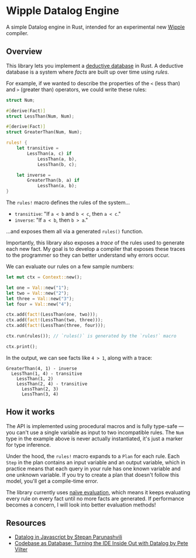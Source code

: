 # Wipple Datalog Engine

A simple Datalog engine in Rust, intended for an experimental new [Wipple](https://github.com/wipplelang/wipple) compiler.

## Overview

This library lets you implement a [deductive database](https://en.wikipedia.org/wiki/Deductive_database) in Rust. A deductive database is a system where _facts_ are built up over time using _rules_.

For example, if we wanted to describe the properties of the `<` (less than) and `>` (greater than) operators, we could write these rules:

```rust
struct Num;

#[derive(Fact)]
struct LessThan(Num, Num);

#[derive(Fact)]
struct GreaterThan(Num, Num);

rules! {
    let transitive =
        LessThan(a, c) if
            LessThan(a, b),
            LessThan(b, c);

    let inverse =
        GreaterThan(b, a) if
            LessThan(a, b);
}
```

The `rules!` macro defines the rules of the system...

-   `transitive`: "If `a < b` and `b < c`, then `a < c`."
-   `inverse`: "If `a < b`, then `b > a`."

...and exposes them all via a generated `rules()` function.

Importantly, this library also exposes a _trace_ of the rules used to generate each new fact. My goal is to develop a compiler that exposes these traces to the programmer so they can better understand why errors occur.

We can evaluate our rules on a few sample numbers:

```rust
let mut ctx = Context::new();

let one = Val::new("1");
let two = Val::new("2");
let three = Val::new("3");
let four = Val::new("4");

ctx.add(fact!(LessThan(one, two)));
ctx.add(fact!(LessThan(two, three)));
ctx.add(fact!(LessThan(three, four)));

ctx.run(rules()); // `rules()` is generated by the `rules!` macro

ctx.print();
```

In the output, we can see facts like `4 > 1`, along with a trace:

```
GreaterThan(4, 1) - inverse
  LessThan(1, 4) - transitive
    LessThan(1, 2)
    LessThan(2, 4) - transitive
      LessThan(2, 3)
      LessThan(3, 4)
```

## How it works

The API is implemented using procedural macros and is fully type-safe — you can't use a single variable as input to two incompatible rules. The `Num` type in the example above is never actually instantiated, it's just a marker for type inference.

Under the hood, the `rules!` macro expands to a `Plan` for each rule. Each `Step` in the plan contains an input variable and an output variable, which in practice means that each query in your rule has one known variable and one unknown variable. If you try to create a plan that doesn't follow this model, you'll get a compile-time error.

The library currently uses [naïve evaluation](https://en.wikipedia.org/wiki/Datalog#Na%C3%AFve_evaluation), which means it keeps evaluating every rule on every fact until no more facts are generated. If performance becomes a concern, I will look into better evaluation methods!

## Resources

-   [Datalog in Javascript by Stepan Parunashvili](https://www.instantdb.com/essays/datalogjs)
-   [Codebase as Database: Turning the IDE Inside Out with Datalog by Pete Vilter](https://petevilter.me/post/datalog-typechecking)
